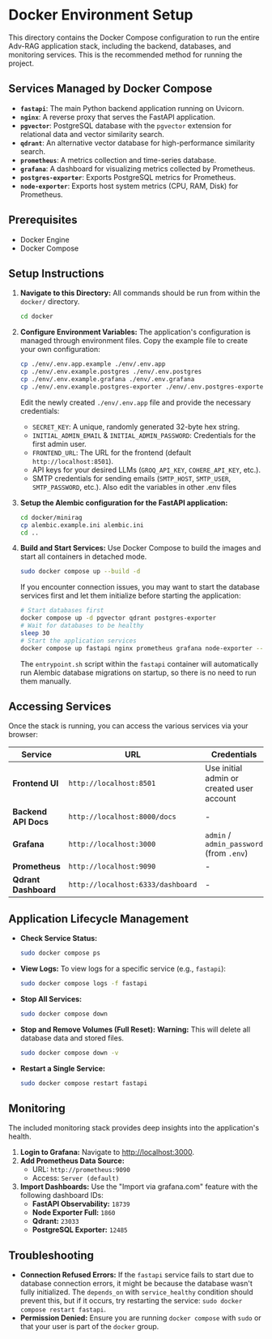 # Docker Environment Setup

This directory contains the Docker Compose configuration to run the entire Adv-RAG application stack, including the backend, databases, and monitoring services. This is the recommended method for running the project.

## Services Managed by Docker Compose

-   **`fastapi`**: The main Python backend application running on Uvicorn.
-   **`nginx`**: A reverse proxy that serves the FastAPI application.
-   **`pgvector`**: PostgreSQL database with the `pgvector` extension for relational data and vector similarity search.
-   **`qdrant`**: An alternative vector database for high-performance similarity search.
-   **`prometheus`**: A metrics collection and time-series database.
-   **`grafana`**: A dashboard for visualizing metrics collected by Prometheus.
-   **`postgres-exporter`**: Exports PostgreSQL metrics for Prometheus.
-   **`node-exporter`**: Exports host system metrics (CPU, RAM, Disk) for Prometheus.

## Prerequisites

-   Docker Engine
-   Docker Compose

## Setup Instructions

1.  **Navigate to this Directory:**
    All commands should be run from within the `docker/` directory.
    ```bash
    cd docker
    ```

2.  **Configure Environment Variables:**
    The application's configuration is managed through environment files. Copy the example file to create your own configuration:
    ```bash
    cp ./env/.env.app.example ./env/.env.app
    cp ./env/.env.example.postgres ./env/.env.postgres
    cp ./env/.env.example.grafana ./env/.env.grafana
    cp ./env/.env.example.postgres-exporter ./env/.env.postgres-exporter
    ```
    Edit the newly created `./env/.env.app` file and provide the necessary credentials:
    -   `SECRET_KEY`: A unique, randomly generated 32-byte hex string.
    -   `INITIAL_ADMIN_EMAIL` & `INITIAL_ADMIN_PASSWORD`: Credentials for the first admin user.
    -   `FRONTEND_URL`: The URL for the frontend (default `http://localhost:8501`).
    -   API keys for your desired LLMs (`GROQ_API_KEY`, `COHERE_API_KEY`, etc.).
    -   SMTP credentials for sending emails (`SMTP_HOST`, `SMTP_USER`, `SMTP_PASSWORD`, etc.).
    Also edit the variables in other .env files

3.  **Setup the Alembic configuration for the FastAPI application:** 

    ```bash
    cd docker/minirag
    cp alembic.example.ini alembic.ini
    cd ..
    ```
    
    

4.  **Build and Start Services:**
    Use Docker Compose to build the images and start all containers in detached mode.
    ```bash
    sudo docker compose up --build -d
    ```
    
    If you encounter connection issues, you may want to start the database services first and let them initialize before starting the application:

    ```bash
    # Start databases first
    docker compose up -d pgvector qdrant postgres-exporter
    # Wait for databases to be healthy
    sleep 30
    # Start the application services
    docker compose up fastapi nginx prometheus grafana node-exporter --build -d
    ```
    The `entrypoint.sh` script within the `fastapi` container will automatically run Alembic database migrations on startup, so there is no need to run them manually.

## Accessing Services

Once the stack is running, you can access the various services via your browser:

| Service               | URL                                   | Credentials                               |
| --------------------- | ------------------------------------- | ----------------------------------------- |
| **Frontend UI**       | `http://localhost:8501`               | Use initial admin or created user account |
| **Backend API Docs**  | `http://localhost:8000/docs`          | -                                         |
| **Grafana**           | `http://localhost:3000`               | `admin` / `admin_password` (from `.env`)  |
| **Prometheus**        | `http://localhost:9090`               | -                                         |
| **Qdrant Dashboard**  | `http://localhost:6333/dashboard`     | -                                         |

## Application Lifecycle Management

-   **Check Service Status:**
    ```bash
    sudo docker compose ps
    ```
-   **View Logs:**
    To view logs for a specific service (e.g., `fastapi`):
    ```bash
    sudo docker compose logs -f fastapi
    ```
-   **Stop All Services:**
    ```bash
    sudo docker compose down
    ```
-   **Stop and Remove Volumes (Full Reset):**
    **Warning:** This will delete all database data and stored files.
    ```bash
    sudo docker compose down -v
    ```
-   **Restart a Single Service:**
    ```bash
    sudo docker compose restart fastapi
    ```

## Monitoring

The included monitoring stack provides deep insights into the application's health.

1.  **Login to Grafana:** Navigate to [http://localhost:3000](http://localhost:3000).
2.  **Add Prometheus Data Source:**
    -   URL: `http://prometheus:9090`
    -   Access: `Server (default)`
3.  **Import Dashboards:**
    Use the "Import via grafana.com" feature with the following dashboard IDs:
    -   **FastAPI Observability:** `18739`
    -   **Node Exporter Full:** `1860`
    -   **Qdrant:** `23033`
    -   **PostgreSQL Exporter:** `12485`

## Troubleshooting

-   **Connection Refused Errors:** If the `fastapi` service fails to start due to database connection errors, it might be because the database wasn't fully initialized. The `depends_on` with `service_healthy` condition should prevent this, but if it occurs, try restarting the service: `sudo docker compose restart fastapi`.
-   **Permission Denied:** Ensure you are running `docker compose` with `sudo` or that your user is part of the `docker` group.
